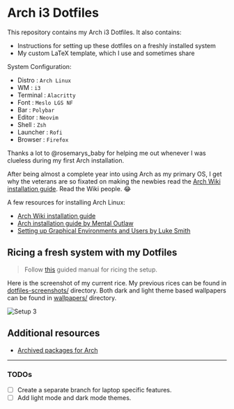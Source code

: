 # Arch i3 Dotfiles

This repository contains my Arch i3 Dotfiles. It also contains:

- Instructions for setting up these dotfiles on a freshly
  installed system
- My custom LaTeX template, which I use and sometimes share

System Configuration:

- Distro : `Arch Linux`
- WM : `i3`
- Terminal : `Alacritty`
- Font : `Meslo LGS NF`
- Bar : `Polybar`
- Editor : `Neovim`
- Shell : `Zsh`
- Launcher : `Rofi`
- Browser : `Firefox`

Thanks a lot to @rosemarys_baby for helping me out whenever
I was clueless during my first Arch installation.

After being almost a complete year into using Arch as my
primary OS, I get why the veterans are so fixated on making
the newbies read the
[Arch Wiki installation guide][archinstallguide].
Read the Wiki people. :joy:

A few resources for installing Arch Linux:

- [Arch Wiki installation guide][archinstallguide]
- [Arch installation guide by Mental Outlaw][mentaloutarchinstall]
- [Setting up Graphical Environments and
  Users by Luke Smith][archlinuxlukesmith]

## Ricing a fresh system with my Dotfiles

> Follow [this](RICING.md) guided manual for ricing the setup.

Here is the screenshot of my current rice. My previous
rices can be found in [dotfiles-screenshots/](dotfiles-screenshots)
directory. Both dark and light theme based wallpapers
can be found in [wallpapers/](wallpapers) directory.

![Setup 3](dotfiles-screenshots/setup-3.png "My current setup")

## Additional resources

- [Archived packages for Arch][archarchive]

---

### TODOs

- [ ] Create a separate branch for laptop specific features.
- [ ] Add light mode and dark mode themes.

[archinstallguide]: https://wiki.archlinux.org/title/Installation_guide
[mentaloutarchinstall]: https://youtu.be/rUEnS1zj1DM?si=ftzJVo7DClwe8sOJ
[archarchive]: https://archive.archlinux.org/packages/
[archlinuxlukesmith]: https://youtu.be/nSHOb8YU9Gw?si=o0N_tjCUDyeJyQTW
